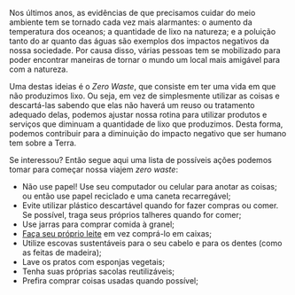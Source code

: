 Nos últimos anos, as evidências de que precisamos cuidar do meio ambiente tem
se tornado cada vez mais alarmantes: o aumento da temperatura dos oceanos;
a quantidade de lixo na natureza; e a poluição tanto do ar quanto das águas
são exemplos dos impactos negativos da nossa sociedade. Por causa disso, várias
pessoas tem se mobilizado para poder encontrar maneiras de tornar o mundo um
local mais amigável para com a natureza.

Uma destas ideias é o _Zero Waste_, que consiste em ter uma vida em que não
produzimos lixo. Ou seja, em vez de simplesmente utilizar as coisas e
descartá-las sabendo que elas não haverá um reuso ou tratamento adequado
delas, podemos ajustar nossa rotina para utilizar produtos e serviços que
diminuam a quantidade de lixo que produzimos. Desta forma, podemos contribuir
para a diminuição do impacto negativo que ser humano tem sobre a Terra.

Se interessou? Então segue aqui uma lista de possíveis ações podemos tomar para
começar nossa viajem _zero waste_:

- Não use papel! Use seu computador ou celular para anotar as coisas; ou então
use papel reciclado e uma caneta recarregável;
- Evite utilizar plástico descartável quando for fazer compras ou comer. Se
possível, traga seus próprios talheres quando for comer;
- Use jarras para comprar comida à granel;
- [Faça seu próprio leite](https://www.youtube.com/watch?v=8NB7pMU4iMU)
em vez comprá-lo em caixas;
- Utilize escovas sustentáveis para o seu cabelo e para os dentes (como as
feitas de madeira);
- Lave os pratos com esponjas vegetais;
- Tenha suas próprias sacolas reutilizáveis;
- Prefira comprar coisas usadas quando possível;
